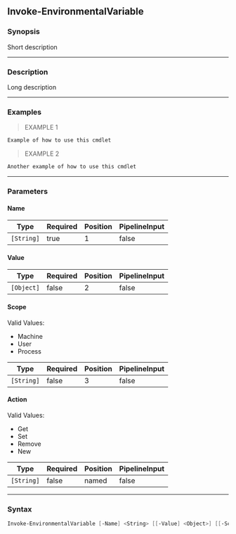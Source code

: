 Invoke-EnvironmentalVariable
----------------------------

### Synopsis
Short description

---

### Description

Long description

---

### Examples
> EXAMPLE 1

```PowerShell
Example of how to use this cmdlet
```
> EXAMPLE 2

```PowerShell
Another example of how to use this cmdlet
```

---

### Parameters
#### **Name**

|Type      |Required|Position|PipelineInput|
|----------|--------|--------|-------------|
|`[String]`|true    |1       |false        |

#### **Value**

|Type      |Required|Position|PipelineInput|
|----------|--------|--------|-------------|
|`[Object]`|false   |2       |false        |

#### **Scope**

Valid Values:

* Machine
* User
* Process

|Type      |Required|Position|PipelineInput|
|----------|--------|--------|-------------|
|`[String]`|false   |3       |false        |

#### **Action**

Valid Values:

* Get
* Set
* Remove
* New

|Type      |Required|Position|PipelineInput|
|----------|--------|--------|-------------|
|`[String]`|false   |named   |false        |

---

### Syntax
```PowerShell
Invoke-EnvironmentalVariable [-Name] <String> [[-Value] <Object>] [[-Scope] <String>] [-Action <String>] [<CommonParameters>]
```
